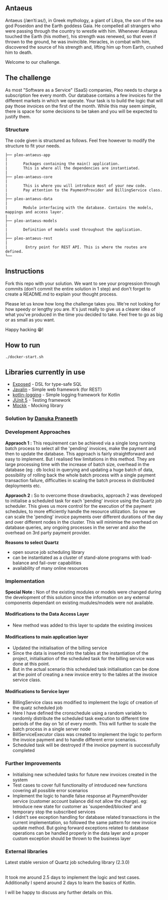 ## Antaeus

Antaeus (/ænˈtiːəs/), in Greek mythology, a giant of Libya, the son of the sea god Poseidon and the Earth goddess Gaia. He compelled all strangers who were passing through the country to wrestle with him. Whenever Antaeus touched the Earth (his mother), his strength was renewed, so that even if thrown to the ground, he was invincible. Heracles, in combat with him, discovered the source of his strength and, lifting him up from Earth, crushed him to death.

Welcome to our challenge.

## The challenge

As most "Software as a Service" (SaaS) companies, Pleo needs to charge a subscription fee every month. Our database contains a few invoices for the different markets in which we operate. Your task is to build the logic that will pay those invoices on the first of the month. While this may seem simple, there is space for some decisions to be taken and you will be expected to justify them.

### Structure
The code given is structured as follows. Feel free however to modify the structure to fit your needs.
```
├── pleo-antaeus-app
|
|       Packages containing the main() application. 
|       This is where all the dependencies are instantiated.
|
├── pleo-antaeus-core
|
|       This is where you will introduce most of your new code.
|       Pay attention to the PaymentProvider and BillingService class.
|
├── pleo-antaeus-data
|
|       Module interfacing with the database. Contains the models, mappings and access layer.
|
├── pleo-antaeus-models
|
|       Definition of models used throughout the application.
|
├── pleo-antaeus-rest
|
|        Entry point for REST API. This is where the routes are defined.
└──
```

## Instructions
Fork this repo with your solution. We want to see your progression through commits (don’t commit the entire solution in 1 step) and don't forget to create a README.md to explain your thought process.

Please let us know how long the challenge takes you. We're not looking for how speedy or lengthy you are. It's just really to give us a clearer idea of what you've produced in the time you decided to take. Feel free to go as big or as small as you want.

Happy hacking 😁!

## How to run
```
./docker-start.sh
```

## Libraries currently in use
* [Exposed](https://github.com/JetBrains/Exposed) - DSL for type-safe SQL
* [Javalin](https://javalin.io/) - Simple web framework (for REST)
* [kotlin-logging](https://github.com/MicroUtils/kotlin-logging) - Simple logging framework for Kotlin
* [JUnit 5](https://junit.org/junit5/) - Testing framework
* [Mockk](https://mockk.io/) - Mocking library


### Solution by [Danuka Praneeth](https://danukap.com) 


### Development Approaches

**Appraoch 1 :** This requirement can be achieved via a single long running batch process to select all the 'pending' invoices, make the payment and then to update the database. This approach is fairly straightforward and easy to implement. But I realised few limitations in this method. They are large processing time with the increase of batch size, overhead in the database (eg : db locks) in querying and updating a huge batch of data, possibility of rolling back the whole batch process with a single payment transaction failure, difficulties in scaling the batch process in distributed deployments etc.  


**Appraoch 2 :** So to overcome those drawbacks, approach 2 was developed to initialise a scheduled task for each 'pending' invoice using the Quartz job scheduler. This gives us more control for the execution of the payment schedules, to more efficiently handle the resource utilization. So now we can scale the 'pending' invoice payments over different durations of the day and over different nodes in the cluster. This will minimise the overhead on database queries, any ongoing processes in the server and also the overhead on 3rd party payment provider.

**Reasons to select Quartz**
* open source job scheduling library
* can be instantiated as a cluster of stand-alone programs with load-balance and fail-over capabilities
* availability of many online resources 

### Implementation

**Special Note :** Non of the existing modules or models were changed during the development of this solution since the information on any external components dependant on existing mudules/models were not available.  

#### Modifications to the Data Access Layer
- New method was added to this layer to update the existing invoices

#### Modifications to main application layer 
- Updated the initialisation of the billing service
- Since the data is inserted into the tables at the instantiation of the project, initialisation of the scheduled task for the billing service was done at this point. 
- But in the actual scenario this scheduled task initialisation can be done at the point of creating a new invoice entry to the tables at the invoice service class.

#### Modifications to Service layer
- BillingService class was modified to implement the logic of creation of the quatz scheduled job
- Here I have defined the cronschedule using a random variable to randomly distribute the scheduled task execution to different time periods of the day on 1st of every month. This will further to scale the batch process in a single server node
- BillServiceExecutor class was created to implement the logic to perform the invoice payment and to handle different error scenarios.
- Scheduled task will be destroyed if the invoice payment is successfully completed
  
### Further Improvements
- Initialising new scheduled tasks for future new invoices created in the system
- Test cases to cover full functionality of introduced new functions covering all possible error scenarios
- Implement the logic to handle false response at PaymentProvider service (customer account balance did not allow the charge). eg: Introduce new state for customer as 'suspended/blocked' and temporary stop the subscribed services 
- I didnt't see exception handling for database related transactions in the current implementation, so followed the same pattern for new invoice update method. But going forward exceptions related to database operations can be handled properly in the data layer and a proper custom exception should be thrown to the business layer

### External libraries

Latest stable version of Quartz job scheduling library (2.3.0)


<br />
It took me around 2.5 days to implement the logic and test cases. Additionally I spend around 2 days to learn the basics of Kotlin.

I will be happy to discuss any further details on this.